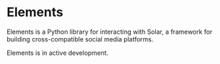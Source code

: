 # Elements

Elements is a Python library for interacting with Solar, a framework for building
cross-compatible social media platforms.

Elements is in active development.

